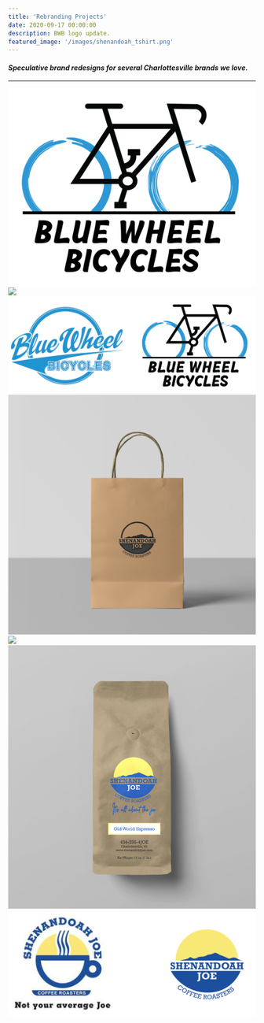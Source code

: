 ```yaml
---
title: 'Rebranding Projects'
date: 2020-09-17 00:00:00
description: BWB logo update.
featured_image: '/images/shenandoah_tshirt.png'
---
```

#### <i> Speculative brand redesigns for several Charlottesville brands we love. </i>
---


<div class="gallery" data-columns="3">
	<img src="/images/Blue_wheel_logo.png">
	<img src="/images/bwb_mockup.png">
	<img src="/images/bwb_comparison.png">
<div class="gallery" data-columns="3">
	<img src="/images/shenandoah_joe_stamp_bag.png">
	<img src="/images/shenandoah_tshirt.png">
	<img src="/images/shenandoah_coffee_pouch.png">
	<img src="/images/logo_comparison_shen.png">
</div>
</div>
